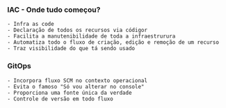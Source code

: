 ### IAC - Onde tudo começou?
    - Infra as code
    - Declaração de todos os recursos via códigor
    - Facilita a manutenibilidade de toda a infraestrurura
    - Automatiza todo o fluxo de criação, edição e remoção de um recurso
    - Traz visibilidade do que tá sendo usado

### GitOps
    - Incorpora fluxo SCM no contexto operacional
    - Evita o famoso "Só vou alterar no console"
    - Proporciona uma fonte única da verdade
    - Controle de versão em todo fluxo

